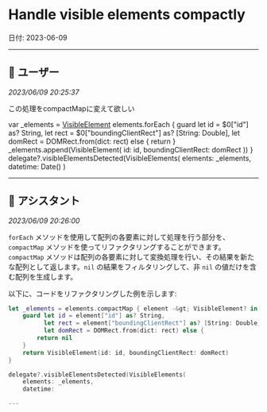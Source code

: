 # Handle visible elements compactly

日付: 2023-06-09

---

## 👤 ユーザー
*2023/06/09 20:25:37*

この処理をcompactMapに変えて欲しい

var _elements = [VisibleElement]()
        elements.forEach {
            guard let id = $0["id"] as? String,
                  let rect = $0["boundingClientRect"] as? [String: Double],
                  let domRect = DOMRect.from(dict: rect)
            else {
                return
            }
            _elements.append(VisibleElement(
                id: id,
                boundingClientRect: domRect
            ))
        }
        delegate?.visibleElementsDetected(VisibleElements(
            elements: _elements,
            datetime: Date()
        )

---

## 🤖 アシスタント
*2023/06/09 20:26:00*

`forEach` メソッドを使用して配列の各要素に対して処理を行う部分を、`compactMap` メソッドを使ってリファクタリングすることができます。`compactMap` メソッドは配列の各要素に対して変換処理を行い、その結果を新たな配列として返します。`nil` の結果をフィルタリングして、非 `nil` の値だけを含む配列を生成します。

以下に、コードをリファクタリングした例を示します:

```swift
let _elements = elements.compactMap { element -&gt; VisibleElement? in
    guard let id = element["id"] as? String,
          let rect = element["boundingClientRect"] as? [String: Double],
          let domRect = DOMRect.from(dict: rect) else {
        return nil
    }
    return VisibleElement(id: id, boundingClientRect: domRect)
}

delegate?.visibleElementsDetected(VisibleElements(
    elements: _elements,
    datetime:

---
